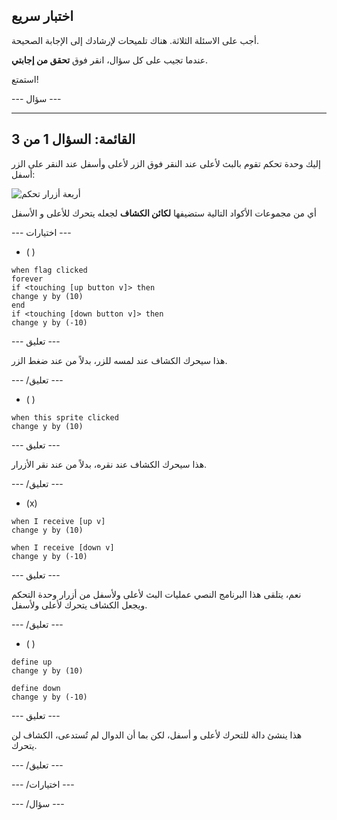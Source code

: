 ## اختبار سريع

أجب على الاسئلة الثلاثة. هناك تلميحات لإرشادك إلى الإجابة الصحيحة.

عندما تجيب على كل سؤال، انقر فوق **تحقق من إجابتي**.

استمتع!


--- سؤال ---

---
القائمة: السؤال 1 من 3
---

إليك وحدة تحكم تقوم بالبث لأعلى عند النقر فوق الزر لأعلى وأسفل عند النقر على الزر أسفل:

![أربعة أزرار تحكم](images/controller.png)

أي من مجموعات الأكواد التالية ستضيفها **لكائن الكشاف** لجعله يتحرك للأعلى و الأسفل

--- اختيارات ---

- ( )

```blocks3
when flag clicked
forever
if <touching [up button v]> then
change y by (10)
end
if <touching [down button v]> then
change y by (-10)

```


  --- تعليق ---

  هذا سيحرك الكشاف عند لمسه للزر، بدلاً من عند ضغط الزر.

  --- /تعليق ---

- ( )

```blocks3
when this sprite clicked
change y by (10)
```

--- تعليق ---

  هذا سيحرك الكشاف عند نقره، بدلاً من عند نقر الأزرار.

  --- /تعليق ---

- (x)

```blocks3
when I receive [up v]
change y by (10)

when I receive [down v]
change y by (-10)

```

  --- تعليق ---

  نعم، يتلقى هذا البرنامج النصي عمليات البث لأعلى ولأسفل من أزرار وحدة التحكم ويجعل الكشاف يتحرك لأعلى ولأسفل.

  --- /تعليق ---

- ( )

```blocks3
define up
change y by (10)

define down
change y by (-10)

```


  --- تعليق ---

  هذا ينشئ دالة للتحرك لأعلى و أسفل، لكن بما أن الدوال لم تُستدعى، الكشاف لن يتحرك.

  --- /تعليق ---

--- /اختيارات ---

--- /سؤال ---
